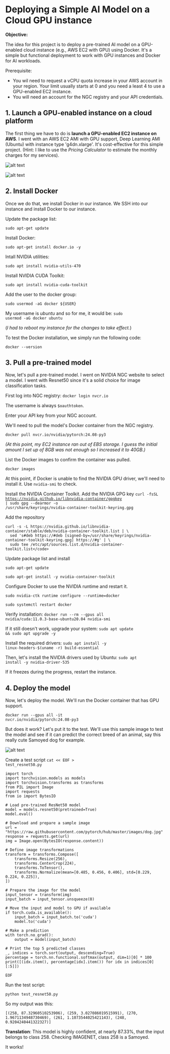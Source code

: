 <h1>Deploying a Simple AI Model on a Cloud GPU instance</h1>

**Objective:** 

The idea for this project is to deploy a pre-trained AI model on a GPU-enabled cloud instance (e.g., AWS EC2 with GPU) using Docker. It's a simple but functional deployment to work with GPU instances and Docker for AI workloads. 

Prerequisite:
- You wil need to request a vCPU quota increase in your AWS account in your region. Your limit usually starts at 0 and you need a least 4 to use a GPU-enabled EC2 instance.
- You will need an account for the NGC registry and your API credentials. 

<h2>1. Launch a GPU-enabled instance on a cloud platform</h2>
  
The first thing we have to do is **launch a GPU-enabled EC2 instance on AWS**. I went with an AWS EC2 AMI with GPU support, Deep Learning AMI (Ubuntu) with instance type 'g4dn.xlarge'. It's cost-effective for this simple project. (Hint: I like to use the *Pricing Calculator* to estimate the monthly charges for my services). 

![alt text](https://github.com/chelseaisaac/AI-ML-projects/blob/main/AI%20model%20on%20cloud%20instance/Ubuntu%20AMI.png?raw=true)

![alt text](https://github.com/chelseaisaac/AI-ML-projects/blob/main/AI%20model%20on%20cloud%20instance/EC2%20instance%20type.png?raw=true)

<h2>2. Install Docker</h2>

Once we do that, we install Docker in our instance. 
We SSH into our instance and install Docker to our instance.

Update the package list:

<code>sudo apt-get update</code>

Install Docker:

<code>sudo apt-get install docker.io -y</code>

Intall NVIDIA utilities:

<code>sudo apt install nvidia-utils-470 </code>

Install NVIDIA CUDA Toolkit:

<code>sudo apt install nvidia-cuda-toolkit</code>


Add the user to the docker group:

<code>sudo usermod -aG docker ${USER}</code>


My username is *ubuntu* and so for me, it would be: <code>sudo usermod -aG docker ubuntu</code>

(*I had to reboot my instance for the changes to take effect.*)

To test the Docker installation, we simply run the following code:

<code>docker --version</code>

<h2>3. Pull a pre-trained model</h2>
Now, let's pull a pre-trained model. I went on NVIDIA NGC website to select a model. I went with Resnet50 since it's a solid choice for image classification tasks.

First log into NGC registry: 
<code>docker login nvcr.io</code>

The username is always <code>$oauthtoken</code>. 

Enter your API key from your NGC account.

We'll need to pull the model's Docker container from the NGC registry.

<code>docker pull nvcr.io/nvidia/pytorch:24.08-py3</code>

*(At this point, my EC2 instance ran out of EBS storage. I guess the initial amount I set up of 8GB was not enough so I increased it to 40GB.)*


List the Docker images to confirm the container was pulled. 

<code>docker images</code>

At this point, if Docker is unable to find the NVIDIA GPU driver, we'll need to install it. Use <code>nvidia-smi</code> to check. 

Install the NVIDIA Container Toolkit. 
Add the NVIDIA GPG key
<code>curl -fsSL https://nvidia.github.io/libnvidia-container/gpgkey | sudo gpg --dearmor -o /usr/share/keyrings/nvidia-container-toolkit-keyring.gpg</code>

Add the repository

```
curl -s -L https://nvidia.github.io/libnvidia-container/stable/deb/nvidia-container-toolkit.list | \
  sed 's#deb https://#deb [signed-by=/usr/share/keyrings/nvidia-container-toolkit-keyring.gpg] https://#g' | \
  sudo tee /etc/apt/sources.list.d/nvidia-container-toolkit.list</code>
```

Update package list and install

<code>sudo apt-get update</code>

<code>sudo apt-get install -y nvidia-container-toolkit</code>

Configure Docker to use the NVIDIA runtime and restart it. 

<code>sudo nvidia-ctk runtime configure --runtime=docker</code>

<code>sudo systemctl restart docker</code>

Verify installation:
<code>docker run --rm --gpus all nvidia/cuda:11.0.3-base-ubuntu20.04 nvidia-smi</code>

If it still doesn't work, upgrade your system:
<code>sudo apt update && sudo apt upgrade -y</code>

Install the required drivers:
<code>sudo apt install -y linux-headers-$(uname -r) build-essential</code>

Then, let's install the NVIDIA drivers used by Ubuntu:
<code>sudo apt install -y nvidia-driver-535</code>

If it freezes during the progress, restart the instance.


<h2>4. Deploy the model</h2>
Now, let's deploy the model.
We'll run the Docker container that has GPU support.

<code>docker run --gpus all -it nvcr.io/nvidia/pytorch:24.08-py3</code>

But does it work? Let's put it to the test. 
We'll use this sample image to test the model and see if it can predict the correct breed of an animal, say this really cute Samoyed dog for example.

![alt text](https://raw.githubusercontent.com/pytorch/hub/master/images/dog.jpg)


Create a test script
<code>cat << EOF > test_resnet50.py</code>
```
import torch
import torchvision.models as models
import torchvision.transforms as transforms
from PIL import Image
import requests
from io import BytesIO

# Load pre-trained ResNet50 model
model = models.resnet50(pretrained=True)
model.eval()

# Download and prepare a sample image
url = "https://raw.githubusercontent.com/pytorch/hub/master/images/dog.jpg"
response = requests.get(url)
img = Image.open(BytesIO(response.content))

# Define image transformations
transform = transforms.Compose([
    transforms.Resize(256),
    transforms.CenterCrop(224),
    transforms.ToTensor(),
    transforms.Normalize(mean=[0.485, 0.456, 0.406], std=[0.229, 0.224, 0.225]),
])

# Prepare the image for the model
input_tensor = transform(img)
input_batch = input_tensor.unsqueeze(0)

# Move the input and model to GPU if available
if torch.cuda.is_available():
    input_batch = input_batch.to('cuda')
    model.to('cuda')

# Make a prediction
with torch.no_grad():
    output = model(input_batch)

# Print the top 5 predicted classes
_, indices = torch.sort(output, descending=True)
percentage = torch.nn.functional.softmax(output, dim=1)[0] * 100
print([(idx.item(), percentage[idx].item()) for idx in indices[0][:5]])

EOF

```

Run the test script:

<code>python test_resnet50.py</code>

So my output was this:

<code>[(258, 87.32960510253906), (259, 3.027086019515991), (270, 1.9671134948730469), (261, 1.1073544025421143), (248, 0.9204240441322327)]</code>

**Translation**: This model is highly confident, at nearly 87.33%, that the input belongs to class 258. Checking IMAGENET, class 258 is a Samoyed. 

It works!








